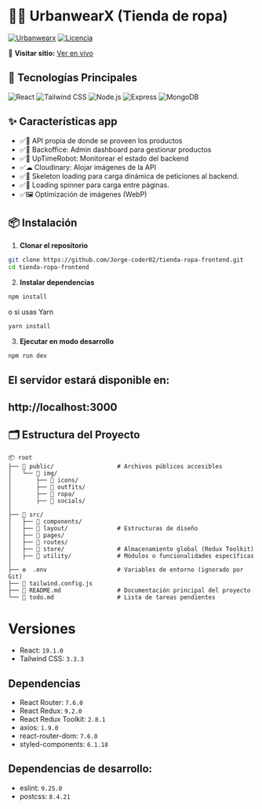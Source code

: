 # 🏪👟 UrbanwearX (Tienda de ropa)

[![Urbanwearx](https://img.shields.io/badge/Status-In_Progress-yellow)](https://github.com/Jorge-coder02/tienda-ropa-frontend)
[![Licencia](https://img.shields.io/badge/License-MIT-blue)](LICENSE)

🔗 **Visitar sitio:** [Ver en vivo](https://urbanwearx.netlify.app/)

## 🚀 Tecnologías Principales

![React](https://img.shields.io/badge/React-19.1.0-61DAFB?logo=react)
![Tailwind CSS](https://img.shields.io/badge/Tailwind_CSS-3.3.3-06B6D4?logo=tailwind-css)
![Node.js](https://img.shields.io/badge/Node.js-22.14.0-339933?logo=node.js&logoColor=white)
![Express](https://img.shields.io/badge/Express-5.1.0-000000?logo=express&logoColor=white)
![MongoDB](https://img.shields.io/badge/MongoDB-8.0.4-47A248?logo=mongodb&logoColor=white)

## ✨ Características app

- ✅👚 API propia de donde se proveen los productos
- ✅🔨 Backoffice: Admin dashboard para gestionar productos
- ✅🤖 UpTimeRobot: Monitorear el estado del backend
- ✅☁ Cloudinary: Alojar imágenes de la API
- ✅🦴 Skeleton loading para carga dinámica de peticiones al backend.
- ✅🔄 Loading spinner para carga entre páginas.
- ✅🖼 Optimización de imágenes (WebP)

## 📦 Instalación

1. **Clonar el repositorio**

```bash
git clone https://github.com/Jorge-coder02/tienda-ropa-frontend.git
cd tienda-ropa-frontend
```

2. **Instalar dependencias**

```bash
npm install
```

o si usas Yarn

```bash
yarn install
```

3. **Ejecutar en modo desarrollo**

```bash
npm run dev
```

## El servidor estará disponible en:

## http://localhost:3000

## 🗂️ Estructura del Proyecto

```plaintext
📦 root
├── 📁 public/                  # Archivos públicos accesibles
│   └── 📁 img/
│       ├── 📁 icons/
│       ├── 📁 outfits/
│       ├── 📁 ropa/
│       ├── 📁 socials/
│
├── 📁 src/
│   ├── 📁 components/
│   ├── 📁 layout/              # Estructuras de diseño
│   ├── 📁 pages/
│   ├── 📁 routes/
│   ├── 📁 store/               # Almacenamiento global (Redux Toolkit)
│   ├── 📁 utility/             # Módulos o funcionalidades específicas
│
├── ⚙️  .env                    # Variables de entorno (ignorado por Git)
├── 🎨 tailwind.config.js
├── 📜 README.md                # Documentación principal del proyecto
└── 📜 todo.md                  # Lista de tareas pendientes

```

# Versiones

- React: `19.1.0`
- Tailwind CSS: `3.3.3`

## Dependencias

- React Router: `7.6.0`
- React Redux: `9.2.0`
- React Redux Toolkit: `2.8.1`
- axios: `1.9.0`
- react-router-dom: `7.6.0`
- styled-components: `6.1.18`

## Dependencias de desarrollo:

- eslint: `9.25.0`
- postcss: `8.4.21`
